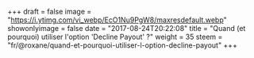 +++
draft = false
image = "https://i.ytimg.com/vi_webp/EcO1Nu9PgW8/maxresdefault.webp"
showonlyimage = false
date = "2017-08-24T20:22:08"
title = "Quand (et pourquoi) utiliser l'option 'Decline Payout' ?"
weight = 35
steem = "fr/@roxane/quand-et-pourquoi-utiliser-l-option-decline-payout"
+++

<!--more-->
